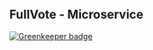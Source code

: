 ## FullVote - Microservice

[![Greenkeeper badge](https://badges.greenkeeper.io/fullvote/fullvote-service.svg)](https://greenkeeper.io/)

